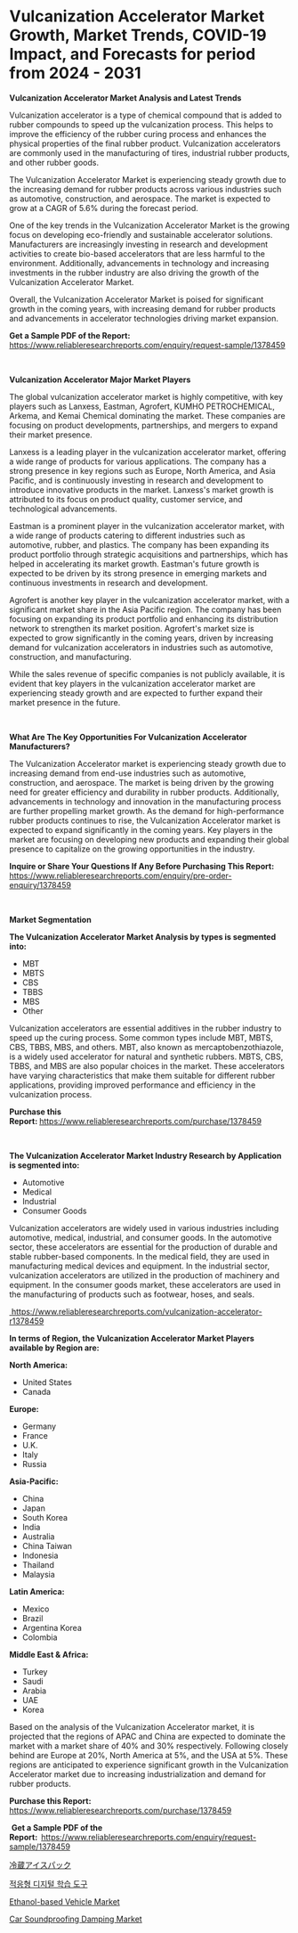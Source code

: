 <p><h1>Vulcanization Accelerator Market Growth, Market Trends, COVID-19 Impact, and Forecasts for period from 2024 - 2031</h1></p><p><strong>Vulcanization Accelerator Market Analysis and Latest Trends</strong></p>
<p><p>Vulcanization accelerator is a type of chemical compound that is added to rubber compounds to speed up the vulcanization process. This helps to improve the efficiency of the rubber curing process and enhances the physical properties of the final rubber product. Vulcanization accelerators are commonly used in the manufacturing of tires, industrial rubber products, and other rubber goods.</p><p>The Vulcanization Accelerator Market is experiencing steady growth due to the increasing demand for rubber products across various industries such as automotive, construction, and aerospace. The market is expected to grow at a CAGR of 5.6% during the forecast period.</p><p>One of the key trends in the Vulcanization Accelerator Market is the growing focus on developing eco-friendly and sustainable accelerator solutions. Manufacturers are increasingly investing in research and development activities to create bio-based accelerators that are less harmful to the environment. Additionally, advancements in technology and increasing investments in the rubber industry are also driving the growth of the Vulcanization Accelerator Market.</p><p>Overall, the Vulcanization Accelerator Market is poised for significant growth in the coming years, with increasing demand for rubber products and advancements in accelerator technologies driving market expansion.</p></p>
<p><strong>Get a Sample PDF of the Report:&nbsp;</strong> <a href="https://www.reliableresearchreports.com/enquiry/request-sample/1378459">https://www.reliableresearchreports.com/enquiry/request-sample/1378459</a></p>
<p>&nbsp;</p>
<p><strong>Vulcanization Accelerator Major Market Players</strong></p>
<p><p>The global vulcanization accelerator market is highly competitive, with key players such as Lanxess, Eastman, Agrofert, KUMHO PETROCHEMICAL, Arkema, and Kemai Chemical dominating the market. These companies are focusing on product developments, partnerships, and mergers to expand their market presence.</p><p>Lanxess is a leading player in the vulcanization accelerator market, offering a wide range of products for various applications. The company has a strong presence in key regions such as Europe, North America, and Asia Pacific, and is continuously investing in research and development to introduce innovative products in the market. Lanxess's market growth is attributed to its focus on product quality, customer service, and technological advancements.</p><p>Eastman is a prominent player in the vulcanization accelerator market, with a wide range of products catering to different industries such as automotive, rubber, and plastics. The company has been expanding its product portfolio through strategic acquisitions and partnerships, which has helped in accelerating its market growth. Eastman's future growth is expected to be driven by its strong presence in emerging markets and continuous investments in research and development.</p><p>Agrofert is another key player in the vulcanization accelerator market, with a significant market share in the Asia Pacific region. The company has been focusing on expanding its product portfolio and enhancing its distribution network to strengthen its market position. Agrofert's market size is expected to grow significantly in the coming years, driven by increasing demand for vulcanization accelerators in industries such as automotive, construction, and manufacturing.</p><p>While the sales revenue of specific companies is not publicly available, it is evident that key players in the vulcanization accelerator market are experiencing steady growth and are expected to further expand their market presence in the future.</p></p>
<p>&nbsp;</p>
<p><strong>What Are The Key Opportunities For Vulcanization Accelerator Manufacturers?</strong></p>
<p><p>The Vulcanization Accelerator market is experiencing steady growth due to increasing demand from end-use industries such as automotive, construction, and aerospace. The market is being driven by the growing need for greater efficiency and durability in rubber products. Additionally, advancements in technology and innovation in the manufacturing process are further propelling market growth. As the demand for high-performance rubber products continues to rise, the Vulcanization Accelerator market is expected to expand significantly in the coming years. Key players in the market are focusing on developing new products and expanding their global presence to capitalize on the growing opportunities in the industry.</p></p>
<p><strong>Inquire or Share Your Questions If Any Before Purchasing This Report:</strong> <a href="https://www.reliableresearchreports.com/enquiry/pre-order-enquiry/1378459">https://www.reliableresearchreports.com/enquiry/pre-order-enquiry/1378459</a></p>
<p>&nbsp;</p>
<p><strong>Market Segmentation</strong></p>
<p><strong>The Vulcanization Accelerator Market Analysis by types is segmented into:</strong></p>
<p><ul><li>MBT</li><li>MBTS</li><li>CBS</li><li>TBBS</li><li>MBS</li><li>Other</li></ul></p>
<p><p>Vulcanization accelerators are essential additives in the rubber industry to speed up the curing process. Some common types include MBT, MBTS, CBS, TBBS, MBS, and others. MBT, also known as mercaptobenzothiazole, is a widely used accelerator for natural and synthetic rubbers. MBTS, CBS, TBBS, and MBS are also popular choices in the market. These accelerators have varying characteristics that make them suitable for different rubber applications, providing improved performance and efficiency in the vulcanization process.</p></p>
<p><strong>Purchase this Report:&nbsp;</strong><a href="https://www.reliableresearchreports.com/purchase/1378459">https://www.reliableresearchreports.com/purchase/1378459</a></p>
<p>&nbsp;</p>
<p><strong>The Vulcanization Accelerator Market Industry Research by Application is segmented into:</strong></p>
<p><ul><li>Automotive</li><li>Medical</li><li>Industrial</li><li>Consumer Goods</li></ul></p>
<p><p>Vulcanization accelerators are widely used in various industries including automotive, medical, industrial, and consumer goods. In the automotive sector, these accelerators are essential for the production of durable and stable rubber-based components. In the medical field, they are used in manufacturing medical devices and equipment. In the industrial sector, vulcanization accelerators are utilized in the production of machinery and equipment. In the consumer goods market, these accelerators are used in the manufacturing of products such as footwear, hoses, and seals.</p></p>
<p><a href="https://www.reliableresearchreports.com/vulcanization-accelerator-r1378459">&nbsp;https://www.reliableresearchreports.com/vulcanization-accelerator-r1378459</a></p>
<p><strong>In terms of Region, the Vulcanization Accelerator Market Players available by Region are:</strong></p>
<p>
    <p> <strong> North America: </strong>
        <ul>
            <li>United States</li>
            <li>Canada</li>
        </ul>
        </p> 
    <p> <strong> Europe: </strong>
        <ul>
            <li>Germany</li>
            <li>France</li>
            <li>U.K.</li>
            <li>Italy</li>
            <li>Russia</li>
        </ul>
        </p> 
    <p> <strong> Asia-Pacific: </strong>
        <ul>
            <li>China</li>
            <li>Japan</li>
            <li>South Korea</li>
            <li>India</li>
            <li>Australia</li>
            <li>China Taiwan</li>
            <li>Indonesia</li>
            <li>Thailand</li>
            <li>Malaysia</li>
        </ul>
        </p> 
    <p> <strong> Latin America: </strong>
        <ul>
            <li>Mexico</li>
            <li>Brazil</li>
            <li>Argentina Korea</li>
            <li>Colombia</li>
        </ul>
        </p> 
    <p> <strong> Middle East & Africa: </strong>
        <ul>
            <li>Turkey</li>
            <li>Saudi</li>
            <li>Arabia</li>
            <li>UAE</li>
            <li>Korea</li>
        </ul>
    </p>
    </p>
<p><p>Based on the analysis of the Vulcanization Accelerator market, it is projected that the regions of APAC and China are expected to dominate the market with a market share of 40% and 30% respectively. Following closely behind are Europe at 20%, North America at 5%, and the USA at 5%. These regions are anticipated to experience significant growth in the Vulcanization Accelerator market due to increasing industrialization and demand for rubber products.</p></p>
<p><strong>Purchase this Report: </strong><a href="https://www.reliableresearchreports.com/purchase/1378459">https://www.reliableresearchreports.com/purchase/1378459</a></p>
<p>&nbsp;<strong>Get a Sample PDF of the Report:&nbsp;&nbsp;</strong><a href="https://www.reliableresearchreports.com/enquiry/request-sample/1378459">https://www.reliableresearchreports.com/enquiry/request-sample/1378459</a></p>
<p><strong></strong></p>
<p><p><a href="https://github.com/LeoraEber/Market-Research-Report-List-1/blob/main/6431728129387.md">冷蔵アイスパック</a></p><p><a href="https://github.com/airdroplover110/Market-Research-Report-List-1/blob/main/2777172116859.md">적응형 디지털 학습 도구</a></p><p><a href="https://github.com/pjcfca/Market-Research-Report-List-3/blob/main/ethanol-based-vehicle-market.md">Ethanol-based Vehicle Market</a></p><p><a href="https://github.com/johnbach50/Market-Research-Report-List-3/blob/main/car-soundproofing-damping-market.md">Car Soundproofing Damping Market</a></p></p>